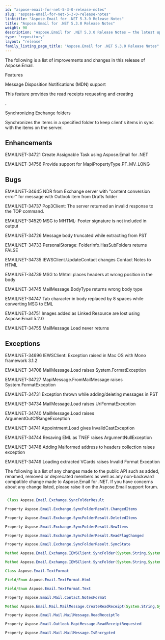 ```yaml
---
id: "aspose-email-for-net-5-3-0-release-notes"
slug: "aspose-email-for-net-5-3-0-release-notes"
linktitle: "Aspose.Email for .NET 5.3.0 Release Notes"
title: "Aspose.Email for .NET 5.3.0 Release Notes"
weight: 90
description: "Aspose.Email for .NET 5.3.0 Release Notes – the latest updates and fixes."
type: "repository"
layout: "release"
family_listing_page_title: "Aspose.Email for .NET 5.3.0 Release Notes"
---
```


The following is a list of improvements and changes in this release of Aspose.Email.

Features

Message Disposition Notifications (MDN) support

This feature provides the read receipts requesting and creating

.

Synchronizing Exchange folders

Synchronizes the items in a specified folder to keep client's items in sync with the items on the server.

## **Enhancements**
EMAILNET-34721 Create Assignable Task using Aspose.Email for .NET

EMAILNET-34756 Provide support for MapiPropertyType.PT_MV_LONG
## **Bugs**
EMAILNET-34645 NDR from Exchange server with "content conversion error" for message with Outlook item from Drafts folder

EMAILNET-34737 Pop3Client: The server returned an invalid response to the TOP command.

EMAILNET-34529 MSG to MHTML: Footer signature is not included in output

EMAILNET-34726 Message body truncated while extracting from PST

EMAILNET-34733 PersonalStorage: FolderInfo.HasSubFolders returns FALSE

EMAILNET-34735 IEWSClient.UpdateContact changes Contact Notes to HTML

EMAILNET-34739 MSG to Mhtml places headers at wrong position in the body

EMAILNET-34745 MailMessage.BodyType returns wrong body type

EMAILNET-34747 Tab character in body replaced by 8 spaces while converting MSG to EML

EMAILNET-34751 Images added as Linked Resource are lost using Aspose.Email 5.2.0

EMAILNET-34755 MailMessage.Load never returns
## **Exceptions**
EMAILNET-34696 IEWSClient: Exception raised in Mac OS with Mono framework 3.1.2

EMAILNET-34708 MailMessage.Load raises System.FormatException

EMAILNET-34727 MapiMessage.FromMailMessage raises System.FormatException

EMAILNET-34731 Exception thrown while adding/deleting messages in PST

EMAILNET-34734 MailMessage.Load raises UriFormatException

EMAILNET-34740 MailMessage.Load raises ArgumentOutOfRangeException

EMAILNET-34741 Appointment.Load gives InvalidCastException

EMAILNET-34744 Resaving EML as TNEF raises ArgumentNullException

EMAILNET-34748 Adding Malformed address to headers collection raises exception

EMAILNET-34749 Loading extracted VCards raises Invalid Format Exception

The following is a list of any changes made to the public API such as added, renamed, removed or deprecated members as well as any non-backward compatible change made to Aspose.Email for .NET. If you have concerns about any change listed, please raise it on the Aspose.Email support forum.

``` java

 Class Aspose.Email.Exchange.SyncFolderResult

Property Aspose.Email.Exchange.SyncFolderResult.ChangedItems

Property Aspose.Email.Exchange.SyncFolderResult.DeletedItems

Property Aspose.Email.Exchange.SyncFolderResult.NewItems

Property Aspose.Email.Exchange.SyncFolderResult.ReadFlagChanged

Property Aspose.Email.Exchange.SyncFolderResult.SyncState

Method Aspose.Email.Exchange.IEWSClient.SyncFolder(System.String,System.String)

Method Aspose.Email.Exchange.IEWSClient.SyncFolder(System.String,System.String,System.Collections.Generic.IEnumerable(System.String))

Class Aspose.Email.TextFormat

Field/Enum Aspose.Email.TextFormat.Html

Field/Enum Aspose.Email.TextFormat.Text

Property Aspose.Email.Mail.Contact.NotesFormat

Method Aspose.Email.Mail.MailMessage.CreateReadReceipt(System.String,System.String)

Property Aspose.Email.Mail.MailMessage.ReadReceiptTo

Property Aspose.Email.Outlook.MapiMessage.ReadReceiptRequested

Property Aspose.Email.Mail.MailMessage.IsEncrypted

```
